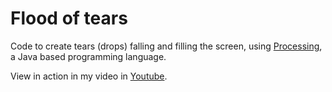 # Flood of tears

Code to create tears (drops) falling and filling the screen, using [Processing](https://processing.org/), a Java based programming language.

View in action in my video in [Youtube](https://youtu.be/fUEZRcjXwNU?t=167).
